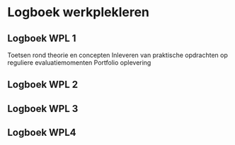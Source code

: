 # Logboek werkplekleren

## Logboek WPL 1
Toetsen rond theorie en concepten
Inleveren van praktische opdrachten op reguliere evaluatiemomenten
Portfolio oplevering
## Logboek WPL 2

## Logboek WPL 3

## Logboek WPL4
